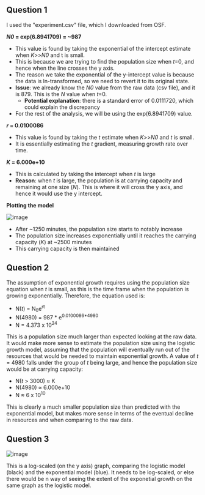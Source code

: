 ## Question 1

I used the "experiment.csv" file, which I downloaded from OSF.

***N0* = exp(6.8941709) = ~987**
- This value is found by taking the exponential of the intercept estimate when *K*>>*N0* and t is small.
- This is because we are trying to find the population size when *t*=0, and hence when the line crosses the y axis. 
- The reason we take the exponential of the y-intercept value is because the data is ln-transformed, so we need to revert it to its original state.
- **Issue**: we already know the *N0* value from the raw data (csv file), and it is 879. This is the *N* value when *t*=0.
  - **Potential explanation**: there is a standard error of 0.0111720, which could explain the discrepancy
- For the rest of the analysis, we will be using the exp(6.8941709) value.

***r* = 0.0100086**
- This value is found by taking the *t* estimate when *K*>>*N0* and *t* is small.
- It is essentially estimating the *t* gradient, measuring growth rate over time.

***K* = 6.000e+10**
- This is calculated by taking the intercept when *t* is large
- **Reason**: when *t* is large, the population is at carrying capacity and remaining at one size (*N*). This is where it will cross the y axis, and hence it would use the y intercept.

**Plotting the model**

![image](https://github.com/user-attachments/assets/1bac377f-08c6-401e-976f-e6cb6473fa6b)
- After ~1250 minutes, the population size starts to notably increase
- The population size increases exponentially until it reaches the carrying capacity (*K*) at ~2500 minutes
- This carrying capacity is then maintained

## Question 2

The assumption of exponential growth requires using the population size equation when *t* is small, as this is the time frame when the population is growing exponentially. Therefore, the equation used is:

- N(*t*) = N<sub>0</sub>e<sup>rt</sup>
- N(4980) = 987 * e<sup>0.0100086*4980</sup>
- N = 4.373 x 10<sup>24</sup>

This is a population size much larger than expected looking at the raw data. It would make more sense to estimate the population size using the logistic growth model, assuming that the population will eventually run out of the resources that would be needed to maintain exponential growth. A value of *t* = 4980 falls under the group of *t* being large, and hence the population size would be at carrying capacity:

- N(*t* > 3000) ≈ K
- N(4980) ≈ 6.000e+10
- N ≈ 6 x 10<sup>10</sup>

This is clearly a much smaller population size than predicted with the exponential model, but makes more sense in terms of the eventual decline in resources and when comparing to the raw data.

## Question 3

![image](https://github.com/user-attachments/assets/c3c4b43d-6dae-4fdd-ad89-df2cf4475e97)

This is a log-scaled (on the y axis) graph, comparing the logistic model (black) and the exponential model (blue). It needs to be log-scaled, or else there would be n way of seeing the extent of the exponetial growth on the same graph as the logistic model.
